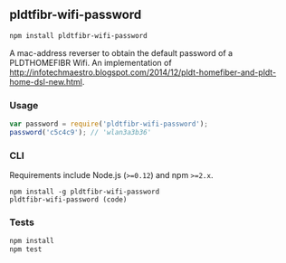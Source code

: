 ## pldtfibr-wifi-password
```bash
npm install pldtfibr-wifi-password
```
A mac-address reverser to obtain the default password of a PLDTHOMEFIBR Wifi. An implementation of http://infotechmaestro.blogspot.com/2014/12/pldt-homefiber-and-pldt-home-dsl-new.html.

### Usage
```js
var password = require('pldtfibr-wifi-password');
password('c5c4c9'); // 'wlan3a3b36'
```

### CLI
Requirements include Node.js (`>=0.12`) and npm `>=2.x`.
```
npm install -g pldtfibr-wifi-password
pldtfibr-wifi-password (code)
```

### Tests
```bash
npm install
npm test
```